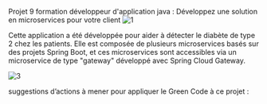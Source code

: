 Projet 9 formation développeur d'application java : Développez une solution en microservices pour votre client
![1](https://github.com/j-sicard/Medilabo_Solutions/assets/106332407/537f9a42-51fe-46da-8f26-589df481f9b8)

Cette application a été développée pour aider à détecter le diabète de type 2 chez les patients. Elle est composée de plusieurs microservices basés sur des projets Spring Boot, et ces microservices sont accessibles via un microservice de type "gateway" développé avec Spring Cloud Gateway. 

![3](https://github.com/j-sicard/Medilabo_Solutions/assets/106332407/1344da37-11c8-4504-8025-5f0c57a94859)

suggestions d’actions à mener pour appliquer le Green Code à ce projet : 
